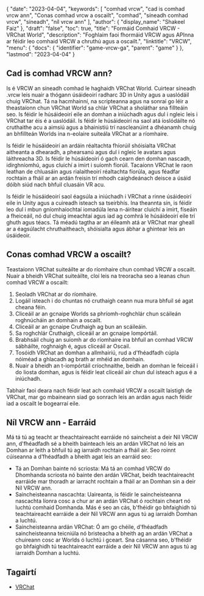 {
  "date": "2023-04-04",
  "keywords": [
"comhad vrcw",
"cad is comhad vrcw ann",
"Conas comhad vrcw a oscailt",
"comhad",
"síneadh comhad vrcw",
"síneadh",
"níl vrcw ann"
],
  "author": {
    "display_name": "Shakeel Faiz"
},
  "draft": "false",
  "toc": true,
  "title": "Formáid Comhaid VRCW - VRChat World",
  "description": "Foghlaim faoi fhormáid VRCW agus APInna ar féidir leo comhaid VRCW a chruthú agus a oscailt.",
  "linktitle": "VRCW",
  "menu": {
    "docs": {
      "identifier": "game-vrcw-ga",
      "parent": "game"
}
},
  "lastmod": "2023-04-04"
}

## Cad is comhad VRCW ann?

Is é VRCW an síneadh comhad le haghaidh VRChat World. Cuirtear síneadh .vrcw leis nuair a thógann úsáideoirí radharc 3D in Unity agus a uaslódáil chuig VRChat. Tá na hacmhainní, na scripteanna agus na sonraí go léir a theastaíonn chun VRChat World sa chlár VRChat a sholáthar sna fillteáin seo. Is féidir le húsáideoirí eile an domhan a iniúchadh agus dul i ngleic leis i VRChat tar éis é a uaslódáil. Is féidir le húsáideoirí na saol atá íoslódáilte nó cruthaithe acu a aimsiú agus a bhainistiú trí nascleanúint a dhéanamh chuig an bhfillteán Worlds ina n-eolaire suiteála VRChat ar a ríomhaire.

Is féidir le húsáideoirí an ardáin réaltachta fhíorúil shóisialta VRChat aitheanta a dhearadh, a phearsanú agus dul i ngleic le avatars agus láithreacha 3D. Is féidir le húsáideoirí ó gach cearn den domhan nascadh, idirghníomhú, agus cluichí a imirt i suíomh fíorúil. Tacaíonn VRChat le raon leathan de chluasáin agus rialaitheoirí réaltachta fíorúla, agus féadfar rochtain a fháil ar an ardán freisin trí mhodh caighdeánach deisce a úsáid dóibh siúd nach bhfuil cluasáin VR acu.

Is féidir le húsáideoirí saol éagsúla a iniúchadh i VRChat a rinne úsáideoirí eile in Unity agus a cuireadh isteach sa tseirbhís. Ina theannta sin, is féidir leo dul i mbun gníomhaíochtaí iomadúla lena n-áirítear cluichí a imirt, físeáin a fheiceáil, nó dul chuig imeachtaí agus iad ag comhrá le húsáideoirí eile trí ghuth agus téacs. Tá méadú tagtha ar an éileamh atá ar VRChat mar gheall ar a éagsúlacht chruthaitheach, shóisialta agus ábhar a ghintear leis an úsáideoir.

## Conas comhad VRCW a oscailt?

Teastaíonn VRChat suiteáilte ar do ríomhaire chun comhad VRCW a oscailt. Nuair a bheidh VRChat suiteáilte, cloí leis na treoracha seo a leanas chun comhad VRCW a oscailt:

1. Seoladh VRChat ar do ríomhaire.
2. Logáil isteach i do chuntas nó cruthaigh ceann nua mura bhfuil sé agat cheana féin.
3. Cliceáil ar an gcnaipe Worlds sa phríomh-roghchlár chun scáileán roghnúcháin an domhain a oscailt.
4. Cliceáil ar an gcnaipe Cruthaigh ag bun an scáileáin.
5. Sa roghchlár Cruthaigh, cliceáil ar an gcnaipe Iompórtáil.
6. Brabhsáil chuig an suíomh ar do ríomhaire ina bhfuil an comhad VRCW sábháilte, roghnaigh é, agus cliceáil ar Oscail.
7. Tosóidh VRChat an domhan a allmhairiú, rud a d'fhéadfadh cúpla nóiméad a ghlacadh ag brath ar mhéid an domhain.
8. Nuair a bheidh an t-iompórtáil críochnaithe, beidh an domhan le feiceáil i do liosta domhan, agus is féidir leat cliceáil air chun dul isteach agus é a iniúchadh.

Tabhair faoi deara nach féidir leat ach comhaid VRCW a oscailt laistigh de VRChat, mar go mbaineann siad go sonrach leis an ardán agus nach féidir iad a oscailt le bogearraí eile.

## Níl VRCW ann - Earráid

Má tá tú ag teacht ar theachtaireacht earráide nó saincheist a deir Níl VRCW ann, d'fhéadfadh sé a bheith bainteach leis an ardán VRChat nó leis an Domhan ar leith a bhfuil tú ag iarraidh rochtain a fháil air. Seo roinnt cúiseanna a d’fhéadfadh a bheith agat leis an earráid seo:

- Tá an Domhan bainte nó scriosta: Má tá an comhad VRCW do Dhomhanda scriosta nó bainte den ardán VRChat, beidh teachtaireacht earráide mar thoradh ar iarracht rochtain a fháil ar an Domhan sin a deir Níl VRCW ann.
- Saincheisteanna nascachta: Uaireanta, is féidir le saincheisteanna nascachta líonra cosc a chur ar an ardán VRChat ó rochtain cheart nó luchtú comhaid Domhanda. Más é seo an cás, b'fhéidir go bhfaighidh tú teachtaireacht earráide a deir Níl VRCW ann agus tú ag iarraidh Domhan a luchtú.
- Saincheisteanna ardán VRChat: Ó am go chéile, d'fhéadfadh saincheisteanna teicniúla nó bristeacha a bheith ag an ardán VRChat a chuireann cosc ar Worlds ó luchtú i gceart. Sna cásanna seo, b'fhéidir go bhfaighidh tú teachtaireacht earráide a deir Níl VRCW ann agus tú ag iarraidh Domhan a luchtú.

## Tagairtí
* [VRChat](https://ga.wikipedia.org/wiki/VRChat)


